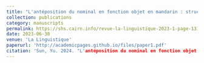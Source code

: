 ```yaml
---
title: "L'antéposition du nominal en fonction objet en mandarin : structure syntaxiques et informatives"
collection: publications
category: manuscripts
permalink: https://shs.cairn.info/revue-la-linguistique-2023-1-page-131?lang=fr
date: 2023-06-30
venue: 'La Linguistique'
paperurl: 'http://academicpages.github.io/files/paper1.pdf'
citation: 'Sun, Yu. 2024. "L'antéposition du nominal en fonction objet en mandarin : structures syntaxiques et informatives". La Linguistique, 2023/1 (vol. 59), pp. 131-52. Presses Universitaires de France.'
---
```

